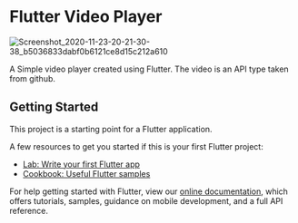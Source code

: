 # Flutter Video Player
![Screenshot_2020-11-23-20-21-30-38_b5036833dabf0b6121ce8d15c212a610](https://user-images.githubusercontent.com/73152930/99977599-ded3d380-2dca-11eb-9540-a65d839a0d87.png)

A Simple video player created using Flutter.
The video is an API type taken from github.
## Getting Started

This project is a starting point for a Flutter application.

A few resources to get you started if this is your first Flutter project:

- [Lab: Write your first Flutter app](https://flutter.dev/docs/get-started/codelab)
- [Cookbook: Useful Flutter samples](https://flutter.dev/docs/cookbook)

For help getting started with Flutter, view our
[online documentation](https://flutter.dev/docs), which offers tutorials,
samples, guidance on mobile development, and a full API reference.
